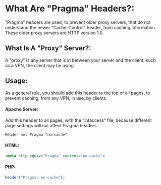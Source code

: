 # What Are "Pragma" Headers?:
"Pragma" headers are used, to prevent older proxy servers, that do not understand the newer "Cache-Control" header, from caching information. These older proxy servers are HTTP version 1.0.

## What Is A "Proxy" Server?:
A "proxy" is any server that is in between your server and the client, such as a VPN, the client may be using.

## Usage:
As a general rule, you should add this header to the top of all pages, to prevent caching, from any VPN, in use, by clients. 

#### Apache Server:
Add this header to all pages, with the ".htaccess" file, because different page settings will not affect Pragma headers.

`Header set Pragma "no-cache"`

#### HTML:
```html
<meta http-equiv="Pragma" content="no-cache">
```

#### PHP:
```php
header("Pragma: no-cache");
```
